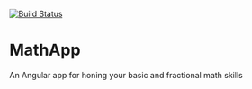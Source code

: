 [![Build Status](https://travis-ci.org/gspitz01/mathapp.svg?branch=master)](https://travis-ci.org/gspitz01/mathapp)

# MathApp

An Angular app for honing your basic and fractional math skills


